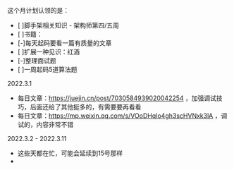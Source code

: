 这个月计划认领的是：

- [ ]脚手架相关知识 - 架构师第四/五周
- [ ]书籍：
- [-]每天起码要看一篇有质量的文章
- [ ]扩展一种见识：红酒
- [-]整理面试题
- [ ]一周起码5道算法题


2022.3.1
- 每日文章：https://juejin.cn/post/7030584939020042254 ，加强调试技巧，后面还给了其他挺多的，有需要要再看看
- 每日文章：https://mp.weixin.qq.com/s/VOoDHqIo4gh3scHVNxk3lA ，调试的，内容非常不错

2022.3.2 - 2022.3.11
- 这些天都在忙，可能会延续到15号那样
- 

